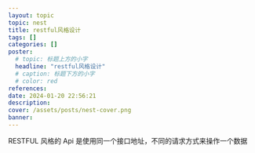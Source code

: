 ```yaml
---
layout: topic
topic: nest
title: restful风格设计
tags: []
categories: []
poster:
  # topic: 标题上方的小字
  headline: "restful风格设计"
  # caption: 标题下方的小字
  # color: red
references:
date: 2024-01-20 22:56:21
description:
cover: /assets/posts/nest-cover.png
banner:
---
```


RESTFUL 风格的 Api 是使用同一个接口地址，不同的请求方式来操作一个数据
